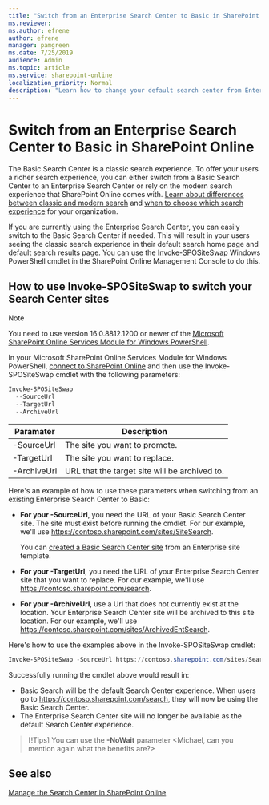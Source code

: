 ```yaml
---
title: "Switch from an Enterprise Search Center to Basic in SharePoint Online"
ms.reviewer: 
ms.author: efrene
author: efrene
manager: pamgreen
ms.date: 7/25/2019
audience: Admin
ms.topic: article
ms.service: sharepoint-online
localization_priority: Normal
description: "Learn how to change your default search center from Enterprise back to Basic."
---
```


# Switch from an Enterprise Search Center to Basic in SharePoint Online

The Basic Search Center is a classic search experience. To offer your users a richer search experience, you can either switch from a Basic Search Center to an Enterprise Search Center or rely on the modern search experience that SharePoint Online comes with. [Learn about differences between classic and modern search](https://docs.microsoft.com/sharepoint/differences-classic-modern-search) and [when to choose which search experience](https://docs.microsoft.com/sharepoint/get-started-with-modern-search-experience) for your organization.

If you are currently using the Enterprise Search Center, you can easily switch to the Basic Search Center if needed.  This will result in your users seeing the classic search experience in their default search home page and default search results page.  You can use the [Invoke-SPOSiteSwap](https://docs.microsoft.com/en-us/powershell/module/sharepoint-online/invoke-spositeswap?view=sharepoint-ps) Windows PowerShell cmdlet in the SharePoint Online Management Console to do this. 

## How to use Invoke-SPOSiteSwap to switch your Search Center sites

>[!Note]
> You need to use version 16.0.8812.1200 or newer of the [Microsoft SharePoint Online Services Module for Windows PowerShell](https://www.microsoft.com/download/details.aspx?id=35588).

In your Microsoft SharePoint Online Services Module for Windows PowerShell, [connect to SharePoint Online](https://docs.microsoft.com/powershell/sharepoint/sharepoint-online/connect-sharepoint-online?view=sharepoint-ps) and then use the Invoke-SPOSiteSwap cmdlet with the following parameters:

```PowerShell  
Invoke-SPOSiteSwap  
  --SourceUrl
  --TargetUrl  
  --ArchiveUrl  
```

| Paramater   | Description                                   |
|-------------|-----------------------------------------------|
| -SourceUrl  | The site you want to promote.                 |
| -TargetUrl  | The site you want to replace.                 |
| -ArchiveUrl | URL that the target site will be archived to. |

  
Here's an example of how to use these parameters when switching from an existing Enterprise Search Center to Basic:

- **For your -SourceUrl**, you need the URL of your Basic Search Center site. The site must exist before running the cmdlet. For our example, we'll use <spam><spam>https://contoso.sharepoint.com/sites/SiteSearch<spam><spam>.

    You can [created a Basic Search Center site](https://support.office.com/en-ie/article/using-templates-to-create-different-kinds-of-sharepoint-sites-449eccec-ff99-4cf3-b62e-dcfee37e8da4) from an Enterprise site template.
- **For your -TargetUrl**, you need the URL of your Enterprise Search Center site that you want to replace. For our example, we'll use <spam><spam>https://contoso.sharepoint.com/search<spam><spam>.
- **For your -ArchiveUrl**, use a Url that does not currently exist at the location. Your Enterprise Search Center site will be archived to this site location. For our example, we'll use <spam><spam>https://contoso.sharepoint.com/sites/ArchivedEntSearch<spam><spam>. 

Here's how to use the examples above in the Invoke-SPOSiteSwap cmdlet:

```PowerShell  
Invoke-SPOSiteSwap -SourceUrl https://contoso.sharepoint.com/sites/SearchSite -TargetUrl https://contoso.sharepoint.com/search -ArchiveUrl https://contoso.sharepoint.com/sites/ArchivedEntSearch
```

Successfully running the cmdlet above would result in:
- Basic Search will be the default Search Center experience. When users go to <spam><spam>https://contoso.sharepoint.com/search<spam><spam>, they will now be using the Basic Search Center.
- The Enterprise Search Center site will no longer be available as the default Search Center experience.

>[!Tips]
> You can use the **-NoWait** parameter <Michael, can you mention again what the benefits are?>  


    
## See also
<a name="__toc347912381"> </a>

[Manage the Search Center in SharePoint Online](manage-search-center.md)
  



